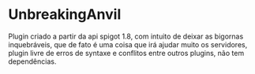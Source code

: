 # UnbreakingAnvil
Plugin criado a partir da api spigot 1.8, com intuito de deixar as bigornas inquebráveis, que de fato é uma coisa que irá ajudar muito os servidores, plugin livre de erros de syntaxe e conflitos entre outros plugins, não tem dependências. 
